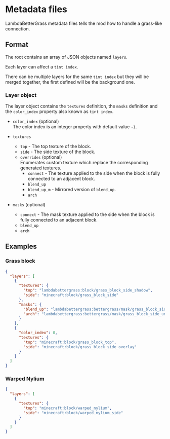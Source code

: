 # Metadata files

LambdaBetterGrass metadata files tells the mod how to handle a grass-like connection.

## Format

The root contains an array of JSON objects named `layers`.

Each layer can affect a `tint index`.

There can be multiple layers for the same `tint index` but they will be merged together, the first defined will be the background one.

### Layer object

The layer object contains the `textures` definition, the `masks` definition and the `color_index` property also known as `tint index`.

- `color_index` (optional)  
  The color index is an integer property with default value `-1`.
  
- `textures`
  - `top` - The top texture of the block.
  - `side` - The side texture of the block.
  - `overrides` (optional)  
    Enumerates custom texture which replace the corresponding generated textures.
    - `connect` - The texture applied to the side when the block is fully connected to an adjacent block.
    - `blend_up`
    - `blend_up_m` - Mirrored version of `blend_up`.
    - `arch`
    
- `masks` (optional)
  - `connect` - The mask texture applied to the side when the block is fully connected to an adjacent block.
  - `blend_up`
  - `arch`

## Examples

### Grass block

```json
{
  "layers": [
    {
      "textures": {
        "top": "lambdabettergrass:block/grass_block_side_shadow",
        "side": "minecraft:block/grass_block_side"
      },
      "masks": {
        "blend_up": "lambdabettergrass:bettergrass/mask/grass_block_side_underlay_blend_up",
        "arch": "lambdabettergrass:bettergrass/mask/grass_block_side_underlay_arch_blend"
      }
    },
    {
      "color_index": 0,
      "textures": {
        "top": "minecraft:block/grass_block_top",
        "side": "minecraft:block/grass_block_side_overlay"
      }
    }
  ]
}
```

### Warped Nylium

```json
{
  "layers": [
    {
      "textures": {
        "top": "minecraft:block/warped_nylium",
        "side": "minecraft:block/warped_nylium_side"
      }
    }
  ]
}
```
